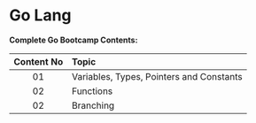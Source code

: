 # Go Lang
**Complete Go Bootcamp Contents:**

| **Content No**     | **Topic**           |
| :-------------:   |:-------------|
| 01                | Variables, Types, Pointers and Constants      |
| 02                | Functions      |
| 02                | Branching      |